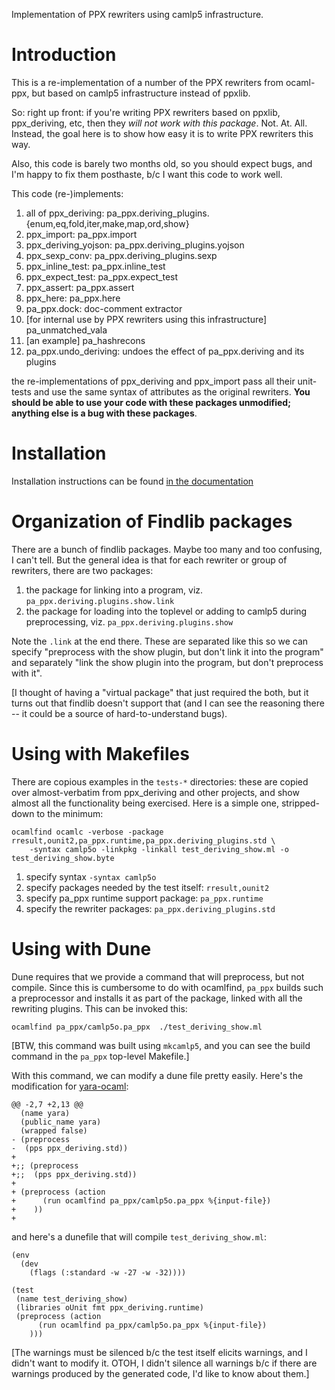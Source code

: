 Implementation of PPX rewriters using camlp5 infrastructure.

# Introduction

This is a re-implementation of a number of the PPX rewriters from
ocaml-ppx, but based on camlp5 infrastructure instead of ppxlib.

So: right up front: if you're writing PPX rewriters based on ppxlib,
ppx_deriving, etc, then they *will not work with this package*.  Not.
At.  All.  Instead, the goal here is to show how easy it is to write
PPX rewriters this way.

Also, this code is barely two months old, so you should expect bugs,
and I'm happy to fix them posthaste, b/c I want this code to work
well.

This code (re-)implements:

1. all of ppx_deriving: pa_ppx.deriving_plugins.{enum,eq,fold,iter,make,map,ord,show}
2. ppx_import: pa_ppx.import
3. ppx_deriving_yojson: pa_ppx.deriving_plugins.yojson
4. ppx_sexp_conv: pa_ppx.deriving_plugins.sexp
5. ppx_inline_test: pa_ppx.inline_test
6. ppx_expect_test: pa_ppx.expect_test
7. ppx_assert: pa_ppx.assert
8. ppx_here: pa_ppx.here
9. pa_ppx.dock: doc-comment extractor
10. [for internal use by PPX rewriters using this infrastructure] pa_unmatched_vala
11. [an example] pa_hashrecons
12. pa_ppx.undo_deriving: undoes the effect of pa_ppx.deriving and its plugins


the re-implementations of ppx_deriving and ppx_import pass all their
unit-tests and use the same syntax of attributes as the original
rewriters.  **You should be able to use your code with these packages
unmodified; anything else is a bug with these packages**.

# Installation

Installation instructions can be found [in the documentation](./doc/_build/installation.html)

# Organization of Findlib packages

There are a bunch of findlib packages.  Maybe too many and too
confusing, I can't tell.  But the general idea is that for each
rewriter or group of rewriters, there are two packages:

1. the package for linking into a program, viz. `pa_ppx.deriving.plugins.show.link`
2. the package for loading into the toplevel or adding to camlp5 during preprocessing, viz. `pa_ppx.deriving.plugins.show`

Note the `.link` at the end there.  These are separated like this so
we can specify "preprocess with the show plugin, but don't link it
into the program" and separately "link the show plugin into the
program, but don't preprocess with it".

[I thought of having a "virtual package" that just required the both,
but it turns out that findlib doesn't support that (and I can see the
reasoning there -- it could be a source of hard-to-understand bugs).

# Using with Makefiles

There are copious examples in the `tests-*` directories: these are copied
over almost-verbatim from ppx_deriving and other projects, and show almost all the
functionality being exercised.  Here is a simple one, stripped-down to
the minimum:
```
ocamlfind ocamlc -verbose -package rresult,ounit2,pa_ppx.runtime,pa_ppx.deriving_plugins.std \
	-syntax camlp5o -linkpkg -linkall test_deriving_show.ml -o test_deriving_show.byte
```

1. specify syntax `-syntax camlp5o`
2. specify packages needed by the test itself: `rresult,ounit2`
3. specify pa_ppx runtime support package: `pa_ppx.runtime`
4. specify the rewriter packages: `pa_ppx.deriving_plugins.std`

# Using with Dune

Dune requires that we provide a command that will preprocess, but not
compile.  Since this is cumbersome to do with ocamlfind, `pa_ppx`
builds such a preprocessor and installs it as part of the package,
linked with all the rewriting plugins.  This can be invoked this:
```
ocamlfind pa_ppx/camlp5o.pa_ppx  ./test_deriving_show.ml
```
[BTW, this command was built using `mkcamlp5`, and you can see the build command in the `pa_ppx` top-level Makefile.]

With this command, we can modify a dune file pretty easily.  Here's the modification for [yara-ocaml](https://github.com/XVilka/yara-ocaml):
```
@@ -2,7 +2,13 @@
  (name yara)
  (public_name yara)
  (wrapped false)
- (preprocess
-  (pps ppx_deriving.std))
+
+;; (preprocess
+;;  (pps ppx_deriving.std))
+
+ (preprocess (action
+      (run ocamlfind pa_ppx/camlp5o.pa_ppx %{input-file})
+    ))
+
```

and here's a dunefile that will compile `test_deriving_show.ml`:
```
(env
  (dev
    (flags (:standard -w -27 -w -32))))

(test
 (name test_deriving_show)
 (libraries oUnit fmt ppx_deriving.runtime)
 (preprocess (action
      (run ocamlfind pa_ppx/camlp5o.pa_ppx %{input-file})
    )))
```

[The warnings must be silenced b/c the test itself elicits warnings,
and I didn't want to modify it.  OTOH, I didn't silence all warnings
b/c if there are warnings produced by the generated code, I'd like to
know about them.]
